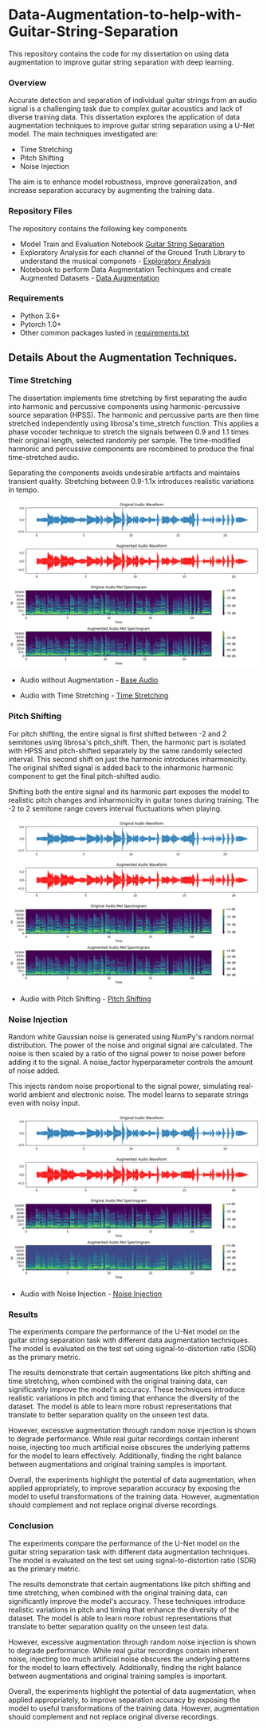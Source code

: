 # Data-Augmentation-to-help-with-Guitar-String-Separation

This repository contains the code for my dissertation on using data augmentation to improve guitar string separation with deep learning.

### Overview

Accurate detection and separation of individual guitar strings from an audio signal is a challenging task due to complex guitar acoustics and lack of diverse training data. This dissertation explores the application of data augmentation techniques to improve guitar string separation using a U-Net model.
The main techniques investigated are:
- Time Stretching
- Pitch Shifting
- Noise Injection

The aim is to enhance model robustness, improve generalization, and increase separation accuracy by augmenting the training data.

### Repository Files
The repository contains the following key components
- Model Train and Evaluation Notebook [Guitar String Separation](https://github.com/change0z/Data-Augmentation-to-help-with-Guitar-String-Separation/blob/main/GSS.ipynb)
- Exploratory Analysis for each channel of the Ground Truth Library to understand the musical componets - [Exploratory Analysis](https://github.com/change0z/Data-Augmentation-to-help-with-Guitar-String-Separation/blob/main/Exploratory_Analysis.ipynb)
- Notebook to perform Data Augmentation Techinques and create Augmented Datasets - [Data Augmentation](https://github.com/change0z/Data-Augmentation-to-help-with-Guitar-String-Separation/blob/main/Data_Augmentation_Dataset_Creation.ipynb)

### Requirements
- Python 3.6+
- Pytorch 1.0+
- Other common packages lusted in [requirements.txt](https://github.com/change0z/Data-Augmentation-to-help-with-Guitar-String-Separation/blob/main/requirements.txt)

## Details About the Augmentation Techniques.

### Time Stretching

The dissertation implements time stretching by first separating the audio into harmonic and percussive components using harmonic-percussive source separation (HPSS). The harmonic and percussive parts are then time stretched independently using librosa's time_stretch function. This applies a phase vocoder technique to stretch the signals between 0.9 and 1.1 times their original length, selected randomly per sample. The time-modified harmonic and percussive components are recombined to produce the final time-stretched audio.

Separating the components avoids undesirable artifacts and maintains transient quality. Stretching between 0.9-1.1x introduces realistic variations in tempo.


![Time Stretching](Images/Time_Stretching.png)


- Audio without Augmentation - [Base Audio](https://github.com/change0z/Data-Augmentation-to-help-with-Guitar-String-Separation/blob/main/Test%20Audio%20File/00_BN1-129-Eb_comp.wav)


- Audio with Time Stretching - [Time Stretching](https://github.com/change0z/Data-Augmentation-to-help-with-Guitar-String-Separation/blob/main/Test%20Audio%20File/BN1_TS.wav)


### Pitch Shifting

For pitch shifting, the entire signal is first shifted between -2 and 2 semitones using librosa's pitch_shift. Then, the harmonic part is isolated with HPSS and pitch-shifted separately by the same randomly selected interval. This second shift on just the harmonic introduces inharmonicity. The original shifted signal is added back to the inharmonic harmonic component to get the final pitch-shifted audio.

Shifting both the entire signal and its harmonic part exposes the model to realistic pitch changes and inharmonicity in guitar tones during training. The -2 to 2 semitone range covers interval fluctuations when playing.

![Pitch Shifting](https://github.com/change0z/Data-Augmentation-to-help-with-Guitar-String-Separation/blob/main/Images/Pitch%20Shifting.png)

- Audio with Pitch Shifting - [Pitch Shifting](https://github.com/change0z/Data-Augmentation-to-help-with-Guitar-String-Separation/blob/main/Test%20Audio%20File/BN1_PS.wav)

### Noise Injection 

Random white Gaussian noise is generated using NumPy's random.normal distribution. The power of the noise and original signal are calculated. The noise is then scaled by a ratio of the signal power to noise power before adding it to the signal. A noise_factor hyperparameter controls the amount of noise added.

This injects random noise proportional to the signal power, simulating real-world ambient and electronic noise. The model learns to separate strings even with noisy input.

![Noise Injection](https://github.com/change0z/Data-Augmentation-to-help-with-Guitar-String-Separation/blob/main/Images/Noise_Injection.png)

- Audio with Noise Injection - [Noise Injection](https://github.com/change0z/Data-Augmentation-to-help-with-Guitar-String-Separation/blob/main/Test%20Audio%20File/BN1_NI.wav)

### Results

The experiments compare the performance of the U-Net model on the guitar string separation task with different data augmentation techniques. The model is evaluated on the test set using signal-to-distortion ratio (SDR) as the primary metric.

The results demonstrate that certain augmentations like pitch shifting and time stretching, when combined with the original training data, can significantly improve the model's accuracy. These techniques introduce realistic variations in pitch and timing that enhance the diversity of the dataset. The model is able to learn more robust representations that translate to better separation quality on the unseen test data.

However, excessive augmentation through random noise injection is shown to degrade performance. While real guitar recordings contain inherent noise, injecting too much artificial noise obscures the underlying patterns for the model to learn effectively. Additionally, finding the right balance between augmentations and original training samples is important.

Overall, the experiments highlight the potential of data augmentation, when applied appropriately, to improve separation accuracy by exposing the model to useful transformations of the training data. However, augmentation should complement and not replace original diverse recordings.

### Conclusion

The experiments compare the performance of the U-Net model on the guitar string separation task with different data augmentation techniques. The model is evaluated on the test set using signal-to-distortion ratio (SDR) as the primary metric.

The results demonstrate that certain augmentations like pitch shifting and time stretching, when combined with the original training data, can significantly improve the model's accuracy. These techniques introduce realistic variations in pitch and timing that enhance the diversity of the dataset. The model is able to learn more robust representations that translate to better separation quality on the unseen test data.

However, excessive augmentation through random noise injection is shown to degrade performance. While real guitar recordings contain inherent noise, injecting too much artificial noise obscures the underlying patterns for the model to learn effectively. Additionally, finding the right balance between augmentations and original training samples is important.

Overall, the experiments highlight the potential of data augmentation, when applied appropriately, to improve separation accuracy by exposing the model to useful transformations of the training data. However, augmentation should complement and not replace original diverse recordings.
